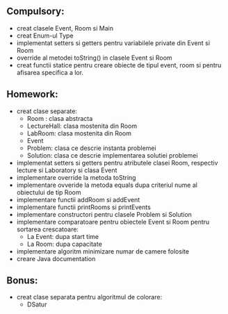 Compulsory:
-
- creat clasele Event, Room si Main
- creat Enum-ul Type
- implementat setters si getters pentru variabilele private din Event si Room
- override al metodei toString() in clasele Event si Room
- creat functii statice pentru creare obiecte de tipul event, room si pentru afisarea specifica a lor.

Homework:
-
- creat clase separate:
  - Room : clasa abstracta
  - LectureHall: clasa mostenita din Room 
  - LabRoom: clasa mostenita din Room
  - Event
  - Problem: clasa ce descrie instanta problemei
  - Solution: clasa ce descrie implementarea solutiei problemei 
- implementat setters si getters pentru atributele clasei Room, respectiv lecture si Laboratory si clasa Event
- implementare override la metoda toString
- implementare ovveride la metoda equals dupa criteriul nume al obiectului de tip Room
- implementare functii addRoom si addEvent
- implementare functii printRooms si printEvents
- implementare constructori pentru clasele Problem si Solution
- implementare comparatoare pentru obiectele Event si Room pentru sortarea crescatoare:
  - La Event: dupa start time
  - La Room: dupa capacitate
- implementare algoritm minimizare numar de camere folosite
- creare Java documentation

Bonus:
-
- creat clase separata pentru algoritmul de colorare:
  - DSatur
